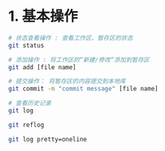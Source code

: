 

# 1. 基本操作

```bash
# 状态查看操作 : 查看工作区、暂存区的状态
git status
```



```bash
# 添加操作 : 将工作区的“新建/修改“添加到暂存区
git add [file name] 
```



```bash
# 提交操作： 将暂存区的内容提交到本地库
git commit -m "commit message" [file name]
```



```bash
# 查看历史记录
git log 

git reflog

git log pretty=oneline
```

